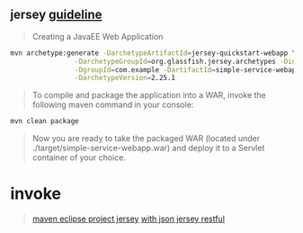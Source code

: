 ## jersey [guideline](https://jersey.java.net/documentation/latest/user-guide.html#getting-started)
> Creating a JavaEE Web Application
```bash
mvn archetype:generate -DarchetypeArtifactId=jersey-quickstart-webapp \
                -DarchetypeGroupId=org.glassfish.jersey.archetypes -DinteractiveMode=false \
                -DgroupId=com.example -DartifactId=simple-service-webapp -Dpackage=com.example \
                -DarchetypeVersion=2.25.1
```
> To compile and package the application into a WAR, invoke the following maven command in your console:
> 
```bash
mvn clean package
```
> Now you are ready to take the packaged WAR (located under ./target/simple-service-webapp.war) and deploy it to a Servlet container of your choice.




# invoke 
> [maven eclipse project jersey](http://www.cnblogs.com/winfred/p/5597154.html)
> [with json jersey restful](http://blog.csdn.net/liuchuanhong1/article/details/52880598)